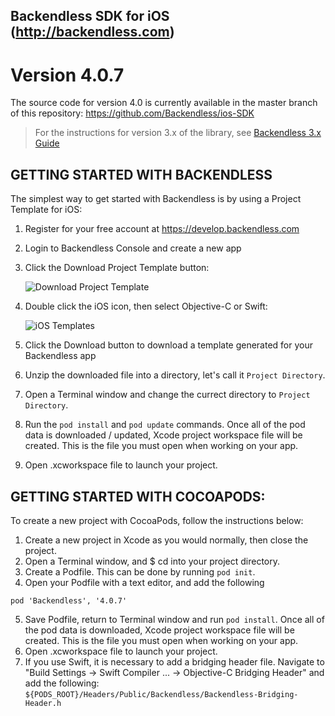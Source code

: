 Backendless SDK for iOS (http://backendless.com)
---

# Version 4.0.7
The source code for version 4.0 is currently available in the master branch of this repository: https://github.com/Backendless/ios-SDK

> For the instructions for version 3.x of the library, see [Backendless 3.x Guide](https://backendless.com/documentation/users/ios/users_overview.htm)

## GETTING STARTED WITH BACKENDLESS
The simplest way to get started with Backendless is by using a Project Template for iOS:
1. Register for your free account at https://develop.backendless.com
2. Login to Backendless Console and create a new app
3. Click the Download Project Template button: 

   ![Download Project Template](https://backendless.com/docs/images/shared/download-proj-template.png "Download Project Template")
4. Double click the iOS icon, then select Objective-C or Swift:

   ![iOS Templates](https://backendless.com/docs/images/shared/ios-templates.png "iOS Templates")
5. Click the Download button to download a template generated for your Backendless app
6. Unzip the downloaded file into a directory, let's call it `Project Directory`.
7. Open a Terminal window and change the currect directory to `Project Directory`.
8. Run the `pod install` and `pod update` commands. Once all of the pod data is downloaded / updated, Xcode project workspace file will be created. This is the file you must open when working on your app.
9. Open .xcworkspace file to launch your project.

## GETTING STARTED WITH COCOAPODS:
To create a new project with CocoaPods, follow the instructions below:

1. Create a new project in Xcode as you would normally, then close the project.
2. Open a Terminal window, and $ cd into your project directory.
3. Create a Podfile. This can be done by running `pod init`.
4. Open your Podfile with a text editor, and add the following
```
pod 'Backendless', '4.0.7'
```
5. Save Podfile, return to Terminal window and run `pod install`. Once all of the pod data is downloaded, Xcode project workspace file will be created. This is the file you must open when working on your app.
6. Open .xcworkspace file to launch your project.
7. If you use Swift, it is necessary to add a bridging header file. Navigate to "Build Settings -> Swift Compiler ... -> Objective-C Bridging Header" and add the following:
`${PODS_ROOT}/Headers/Public/Backendless/Backendless-Bridging-Header.h`

